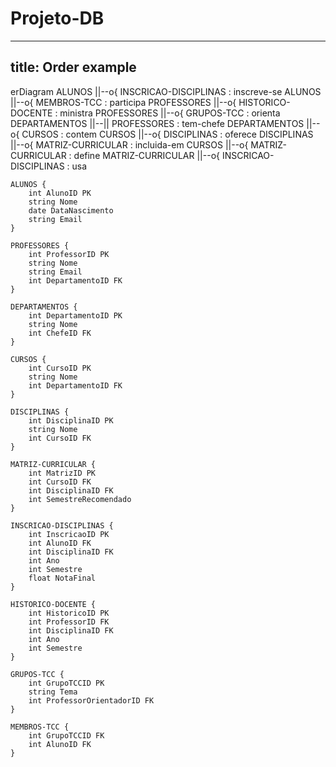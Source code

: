 # Projeto-DB

---
title: Order example
---
erDiagram
    ALUNOS ||--o{ INSCRICAO-DISCIPLINAS : inscreve-se
    ALUNOS ||--o{ MEMBROS-TCC : participa
    PROFESSORES ||--o{ HISTORICO-DOCENTE : ministra
    PROFESSORES ||--o{ GRUPOS-TCC : orienta
    DEPARTAMENTOS ||--|| PROFESSORES : tem-chefe
    DEPARTAMENTOS ||--o{ CURSOS : contem
    CURSOS ||--o{ DISCIPLINAS : oferece
    DISCIPLINAS ||--o{ MATRIZ-CURRICULAR : incluida-em
    CURSOS ||--o{ MATRIZ-CURRICULAR : define
    MATRIZ-CURRICULAR ||--o{ INSCRICAO-DISCIPLINAS : usa

    ALUNOS {
        int AlunoID PK
        string Nome
        date DataNascimento
        string Email
    }

    PROFESSORES {
        int ProfessorID PK
        string Nome
        string Email
        int DepartamentoID FK
    }

    DEPARTAMENTOS {
        int DepartamentoID PK
        string Nome
        int ChefeID FK
    }

    CURSOS {
        int CursoID PK
        string Nome
        int DepartamentoID FK
    }

    DISCIPLINAS {
        int DisciplinaID PK
        string Nome
        int CursoID FK
    }

    MATRIZ-CURRICULAR {
        int MatrizID PK
        int CursoID FK
        int DisciplinaID FK
        int SemestreRecomendado
    }

    INSCRICAO-DISCIPLINAS {
        int InscricaoID PK
        int AlunoID FK
        int DisciplinaID FK
        int Ano
        int Semestre
        float NotaFinal
    }

    HISTORICO-DOCENTE {
        int HistoricoID PK
        int ProfessorID FK
        int DisciplinaID FK
        int Ano
        int Semestre
    }

    GRUPOS-TCC {
        int GrupoTCCID PK
        string Tema
        int ProfessorOrientadorID FK
    }

    MEMBROS-TCC {
        int GrupoTCCID FK
        int AlunoID FK
    }

